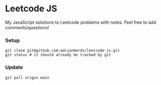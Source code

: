 # Leetcode JS

My JavaScript solutions to Leetcode problems with notes. Feel free to add comments/questions!

### Setup

```
git clone git@github.com:adrianHards/leetcode-js.git
git status # it should already be tracked by git
```

### Update

```
git pull origin main
```
